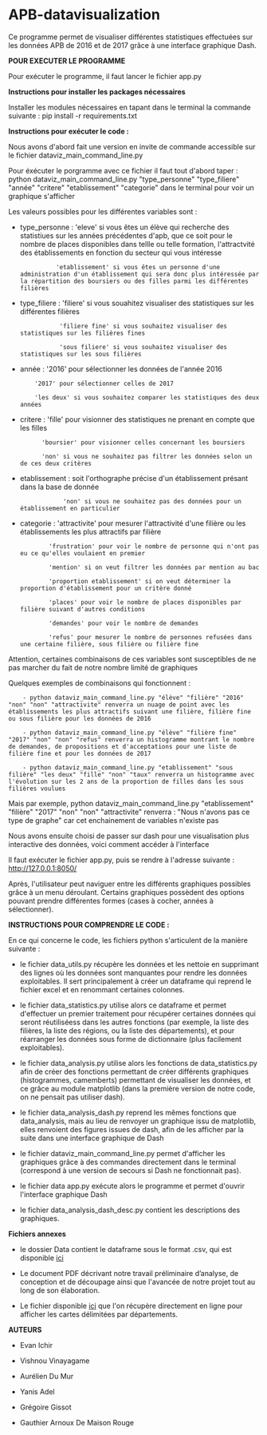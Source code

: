 # APB-datavisualization

Ce programme permet de visualiser différentes statistiques effectuées sur les données APB de 2016 et de 2017 grâce à une interface graphique Dash.

**POUR EXECUTER LE PROGRAMME**

Pour exécuter le programme, il faut lancer le fichier app.py

**Instructions pour installer les packages nécessaires**

Installer les modules nécessaires en tapant dans le terminal la commande suivante :  pip install -r requirements.txt

**Instructions pour exécuter le code :**

Nous avons d'abord fait une version en invite de commande accessible sur le fichier dataviz_main_command_line.py

Pour éxécuter le porgramme avec ce fichier il faut tout d'abord taper :
python dataviz_main_command_line.py "type_personne" "type_filiere" "année" "critere" "etablissement" "categorie"
dans le terminal pour voir un graphique s'afficher

Les valeurs possibles pour les différentes variables sont : 

- type_personne : 'eleve' si vous êtes un élève qui recherche des statistiues sur les années précédentes d'apb, que ce soit pour le nombre 
                de places disponibles dans tellle ou telle formation, l'attractvité des établissements en fonction du secteur qui vous intéresse
                
                'etablissement' si vous êtes un personne d'une administration d'un établissement qui sera donc plus intéressée par la répartition des boursiers ou des filles parmi les différentes filières

- type_filiere : 'filiere' si vous souahitez visualiser des statistiques sur les différentes filières 
                 
                 'filiere fine' si vous souhaitez visualiser des statistiques sur les filières fines 
                 
                 'sous filiere' si vous souhaitez visualiser des statistiques sur les sous filières

- année : '2016' pour sélectionner les données de l'année 2016
          
          '2017' pour sélectionner celles de 2017

          'les deux' si vous souhaitez comparer les statistiques des deux années

- critere : 'fille' pour visionner des statistiques ne prenant en compte que les filles 

            'boursier' pour visionner celles concernant les boursiers 

            'non' si vous ne souhaitez pas filtrer les données selon un de ces deux critères

- etablissement : soit l'orthographe précise d'un établissement présant dans la base de donnée 

                  'non' si vous ne souhaitez pas des données pour un établissement en particulier 

- categorie : 'attractivite' pour mesurer l'attractivité d'une filière ou les établissements les plus attractifs par filière 

              'frustration' pour voir le nombre de personne qui n'ont pas eu ce qu'elles voulaient en premier

              'mention' si on veut filtrer les données par mention au bac

              'proportion etablissement' si on veut déterminer la proportion d'établissement pour un critère donné

              'places' pour voir le nombre de places disponibles par filière suivant d'autres conditions 

              'demandes' pour voir le nombre de demandes 

              'refus' pour mesurer le nombre de personnes refusées dans une certaine filière, sous filière ou filière fine

Attention, certaines combinaisons de ces variables sont susceptibles de ne pas marcher du fait de notre nombre limité de graphiques

Quelques exemples de combinaisons qui fonctionnent : 

        - python dataviz_main_command_line.py "élève" "filière" "2016" "non" "non" "attractivite" renverra un nuage de point avec les établissements les plus attractifs suivant une filière, filière fine ou sous filière pour les données de 2016

        - python dataviz_main_command_line.py "élève" "filière fine" "2017" "non" "non" "refus" renverra un histogramme montrant le nombre de demandes, de propositions et d'acceptations pour une liste de filière fine et pour les données de 2017

        - python dataviz_main_command_line.py "etablissement" "sous filière" "les deux" "fille" "non" "taux" renverra un histogramme avec l'évolution sur les 2 ans de la proportion de filles dans les sous filières voulues 

Mais par exemple, python dataviz_main_command_line.py "etablissement" "filière" "2017" "non" "non" "attractivite" renverra : "Nous n'avons pas ce type de graphe" car cet enchainement de variables n'existe pas 


Nous avons ensuite choisi de passer sur dash pour une visualisation plus interactive des données, voici comment accéder à l'interface

Il faut exécuter le fichier app.py, puis se rendre à l'adresse suivante : http://127.0.0.1:8050/  

Après, l'utilisateur peut naviguer entre les différents graphiques possibles grâce à un menu déroulant.
Certains graphiques possèdent des options pouvant prendre différentes formes (cases à cocher, années à sélectionner).  


**INSTRUCTIONS POUR COMPRENDRE LE CODE :**

En ce qui concerne le code, les fichiers python s'articulent de la manière suivante :

- le fichier data_utils.py récupère les données et les nettoie en supprimant des lignes où les données sont manquantes pour rendre les données exploitables. Il sert principalement à créer un dataframe qui reprend le fichier excel et en renommant certaines colonnes.

- le fichier data_statistics.py utilise alors ce dataframe et permet d'effectuer un premier traitement pour récupérer certaines données qui seront réutiliséess dans les autres fonctions (par exemple, la liste des filières, la liste des régions, ou la liste des départements), et pour réarranger les données sous forme de dictionnaire (plus facilement exploitables).

- le fichier data_analysis.py utilise alors les fonctions de data_statistics.py afin de créer des fonctions permettant de créer différents graphiques (histogrammes, camemberts) permettant de visualiser les données, et ce grâce au module matplotlib  (dans la première version de notre code, on ne pensait pas utiliser dash).

- le fichier data_analysis_dash.py reprend les mêmes fonctions que data_analysis, mais au lieu de renvoyer un graphique issu de matplotlib, elles renvoient des figures issues de dash, afin de les afficher par la suite dans une interface graphique de Dash

- le fichier dataviz_main_command_line.py permet d'afficher les graphiques grâce à des commandes directement dans le terminal (correspond à une version de secours si Dash ne fonctionnait pas).

- le fichier data app.py exécute alors le programme et permet d'ouvrir l'interface graphique Dash

- le fichier data_analysis_dash_desc.py contient les descriptions des graphiques.

**Fichiers annexes**

- le dossier Data contient le dataframe sous le format .csv, qui est disponible [ici](https://www.data.gouv.fr/fr/datasets/apb-voeux-de-poursuite-detude-et-admissions/)

- Le document PDF décrivant notre travail préliminaire d’analyse, de conception et de découpage ainsi que l'avancée de notre projet tout au long de son élaboration.

- Le fichier disponible [ici](https://france-geojson.gregoiredavid.fr/repo/departements.geojson) que l'on récupère directement en ligne pour afficher les cartes délimitées par départements. ​

**AUTEURS**

- Evan Ichir

- Vishnou Vinayagame

- Aurélien Du Mur​

- Yanis Adel

- Grégoire Gissot

- Gauthier Arnoux De Maison Rouge





